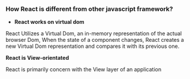 ### How React is different from other javascript framework?

- **React works on virtual dom**

React Utilizes a Virtual Dom, an in-memory representation of the actual browser Dom, 
When the state of a component changes, React creates a new Virtual Dom representation
and compares it with its previous one.

**React is View-orientated**

React is primarily concern with the View layer of an application
